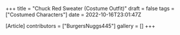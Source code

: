 +++
title = "Chuck Red Sweater (Costume Outfit)"
draft = false
tags = ["Costumed Characters"]
date = 2022-10-16T23:01:47Z

[Article]
contributors = ["BurgersNuggs445"]
gallery = []
+++
